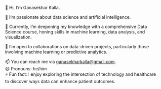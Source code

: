 👋 Hi, I’m Ganasekhar Kalla.

👀 I’m passionate about data science and artificial intelligence.

🌱 Currently, I’m deepening my knowledge with a comprehensive Data Science course, honing skills in machine learning, data analysis, and visualization.

💞️ I’m open to collaborations on data-driven projects, particularly those involving machine learning or predictive analytics.

📫 You can reach me via ganasekharkalla@gmail.com.                                                                                                    
😄 Pronouns: he/him                                                                             
⚡ Fun fact: I enjoy exploring the intersection of technology and healthcare to discover ways data can enhance patient outcomes.
